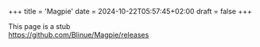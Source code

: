 +++
title = 'Magpie'
date = 2024-10-22T05:57:45+02:00
draft = false
+++

This page is a stub\
https://github.com/Blinue/Magpie/releases

